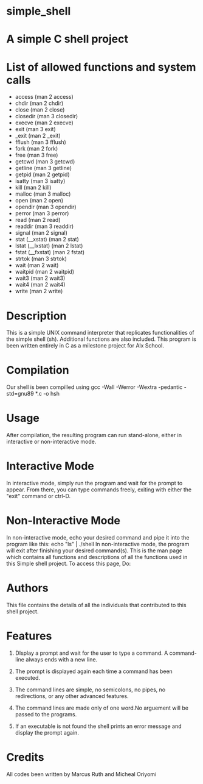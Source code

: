 # simple_shell

# A simple C shell project

# List of allowed functions and system calls
 
* access (man 2 access)
* chdir (man 2 chdir)
* close (man 2 close) 
* closedir (man 3 closedir)
* execve (man 2 execve)
* exit (man 3 exit)
* _exit (man 2 _exit)
* fflush (man 3 fflush)
* fork (man 2 fork)
* free (man 3 free)
* getcwd (man 3 getcwd)
* getline (man 3 getline)
* getpid (man 2 getpid)
* isatty (man 3 isatty)
* kill (man 2 kill)
* malloc (man 3 malloc)
* open (man 2 open)
* opendir (man 3 opendir)
* perror (man 3 perror)
* read (man 2 read)
* readdir (man 3 readdir)
* signal (man 2 signal)
* stat (__xstat) (man 2 stat)
* lstat (__lxstat) (man 2 lstat)
* fstat (__fxstat) (man 2 fstat)
* strtok (man 3 strtok)
* wait (man 2 wait)
* waitpid (man 2 waitpid)
* wait3 (man 2 wait3)
* wait4 (man 2 wait4)
* write (man 2 write)

# Description

This is a simple UNIX command interpreter that replicates functionalities of the simple shell (sh). Additional functions are also included. This program is been written entirely in C as a milestone project for Alx School.

# Compilation

Our shell is been compilled using gcc -Wall -Werror -Wextra -pedantic -std=gnu89 *.c -o hsh

# Usage

After compilation, the resulting program can run stand-alone, either in interactive or non-interactive mode.

# Interactive Mode 

In interactive mode, simply run the program and wait for the prompt to appear. From there, you can type commands freely, exiting with either the "exit" command or ctrl-D.

# Non-Interactive Mode

In non-interactive mode, echo your desired command and pipe it into the program like this: echo "ls" | ./shell In non-interactive mode, the program will exit after finishing your desired command(s). This is the man page which contains all functions and descriptions of all the functions used in this Simple shell project. To access this page, Do:

# Authors

This file contains the details of all the individuals that contributed to this shell project.

# Features

1. DIsplay a prompt and wait for the user to type a command. A command-line always ends with a new line.

2. The prompt is displayed again each time a command has been executed.

3. The command lines are simple, no semicolons, no pipes, no redirections, or any other advanced features.

4. The command lines are made only of one word.No arguement will be passed to the programs.

5. If an executable is not found the shell prints an error message and display the prompt again.

# Credits

All codes been written by Marcus Ruth and Micheal Oriyomi
